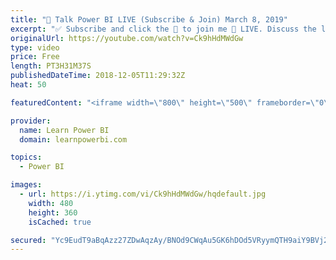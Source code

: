 ```yaml
---
title: "🔴 Talk Power BI LIVE (Subscribe & Join) March 8, 2019"
excerpt: "✅ Subscribe and click the 🔔 to join me 🔴 LIVE. Discuss the latest in Power BI and ask any Power BI question. 💡 Join the Talk Power BI Insider's Club at http://www.TalkPowerBI.com for special privileges and access  Hello, I am Avi Singh, Microsoft MVP and Power BI Pro! I just love talking about Power"
originalUrl: https://youtube.com/watch?v=Ck9hHdMWdGw
type: video
price: Free
length: PT3H31M37S
publishedDateTime: 2018-12-05T11:29:32Z
heat: 50

featuredContent: "<iframe width=\"800\" height=\"500\" frameborder=\"0\" src=\"https://www.youtube.com/embed/Ck9hHdMWdGw\" allow=\"accelerometer; autoplay; encrypted-media; gyroscope; picture-in-picture\" allowfullscreen></iframe>"

provider:
  name: Learn Power BI
  domain: learnpowerbi.com

topics:
  - Power BI

images:
  - url: https://i.ytimg.com/vi/Ck9hHdMWdGw/hqdefault.jpg
    width: 480
    height: 360
    isCached: true

secured: "Yc9EudT9aBqAzz27ZDwAqzAy/BNOd9CWqAu5GK6hDOd5VRyymQTH9aiY9BVj2Q38nbDjmc+6Ifr7n89zhy+sfQLMNPkPsToPdHSyXpAIEbp4+cTgn9rjTCJU/NRF7luqtUFhtFjjVm83TUKfIP6zyUAcKwcvth2OiTDcVb27UlGHF7Zg2KkVbtIx3RrfGPdlfu7e4D/RaUMoJ2hVCtD6GNIbJ7c7Qzd9NHHQpdVZOu6bz+9T3kWPbK2FZQ+/v4Y+MmgtP5SocPkuVpQj60shrVqlJIF4pDOFF05lux63bE0cPi6TyB1ovSR8D+u7IoTwfcma46TyBeQorfLnPwknI2JAhG9pDDQOymmzCtTK6olK+kW+kF60gcmGAKyUe0pLXTzEXNkClN/uoijsGgRSQDdITeLmZaD6NeDNPgT/ktk=;l6Mqhs6/KZ90dOGDu1vTzQ=="
---
```


